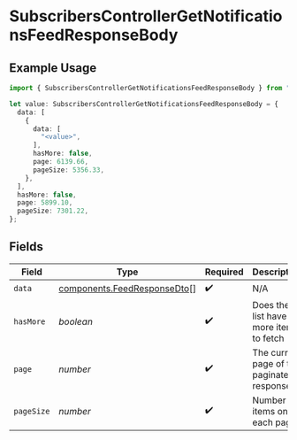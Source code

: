 # SubscribersControllerGetNotificationsFeedResponseBody

## Example Usage

```typescript
import { SubscribersControllerGetNotificationsFeedResponseBody } from "@novu/api/models/operations";

let value: SubscribersControllerGetNotificationsFeedResponseBody = {
  data: [
    {
      data: [
        "<value>",
      ],
      hasMore: false,
      page: 6139.66,
      pageSize: 5356.33,
    },
  ],
  hasMore: false,
  page: 5899.10,
  pageSize: 7301.22,
};
```

## Fields

| Field                                                                      | Type                                                                       | Required                                                                   | Description                                                                |
| -------------------------------------------------------------------------- | -------------------------------------------------------------------------- | -------------------------------------------------------------------------- | -------------------------------------------------------------------------- |
| `data`                                                                     | [components.FeedResponseDto](../../models/components/feedresponsedto.md)[] | :heavy_check_mark:                                                         | N/A                                                                        |
| `hasMore`                                                                  | *boolean*                                                                  | :heavy_check_mark:                                                         | Does the list have more items to fetch                                     |
| `page`                                                                     | *number*                                                                   | :heavy_check_mark:                                                         | The current page of the paginated response                                 |
| `pageSize`                                                                 | *number*                                                                   | :heavy_check_mark:                                                         | Number of items on each page                                               |